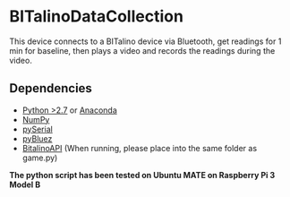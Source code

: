 # BITalinoDataCollection

This device connects to a BITalino device via Bluetooth, get readings for 1 min for baseline, then plays a video and records the readings during the video.

## Dependencies
* [Python >2.7](https://www.python.org/downloads/) or [Anaconda](https://www.continuum.io/downloads)
* [NumPy](https://pypi.python.org/pypi/numpy)
* [pySerial](https://pypi.python.org/pypi/pyserial)
* [pyBluez](https://pypi.python.org/pypi/PyBluez/)
* [BitalinoAPI](https://github.com/BITalinoWorld/revolution-python-api) (When running, please place into the same folder as game.py)

**The python script has been tested on Ubuntu MATE on Raspberry Pi 3 Model B**
